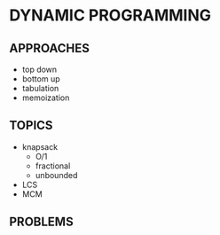 # DYNAMIC PROGRAMMING

## APPROACHES

- top down
- bottom up
- tabulation
- memoization

## TOPICS

- knapsack
  - O/1
  - fractional
  - unbounded
- LCS
- MCM

## PROBLEMS
